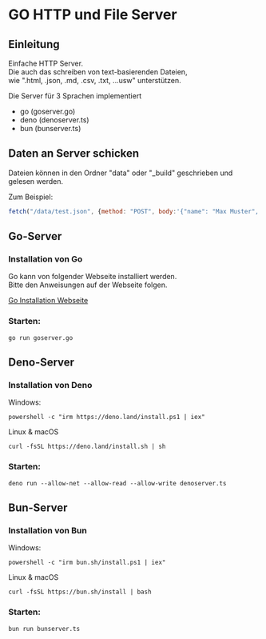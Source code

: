 # GO HTTP und File Server

## Einleitung
Einfache HTTP Server.  
Die auch das schreiben von text-basierenden Dateien,  
wie ".html, .json, .md, .csv, .txt, ...usw" unterstützen.

Die Server für 3 Sprachen implementiert
- go (goserver.go)
- deno (denoserver.ts)
- bun (bunserver.ts)

## Daten an Server schicken
Dateien können in den Ordner "data" oder "_build" geschrieben und gelesen werden.

Zum Beispiel:
```js
fetch("/data/test.json", {method: "POST", body:'{"name": "Max Muster", "alter": 42}'});
```

## Go-Server
### Installation von Go
Go kann von folgender Webseite installiert werden.  
Bitte den Anweisungen auf der Webseite folgen.

[Go Installation Webseite](https://go.dev/doc/install)


### Starten:
```
go run goserver.go
```

## Deno-Server
### Installation von Deno
Windows:
```
powershell -c "irm https://deno.land/install.ps1 | iex"
```

Linux & macOS
```
curl -fsSL https://deno.land/install.sh | sh
```

### Starten:
```
deno run --allow-net --allow-read --allow-write denoserver.ts
```

## Bun-Server

### Installation von Bun
Windows:
```
powershell -c "irm bun.sh/install.ps1 | iex"
```

Linux & macOS
```
curl -fsSL https://bun.sh/install | bash
```

### Starten:
```
bun run bunserver.ts
```

